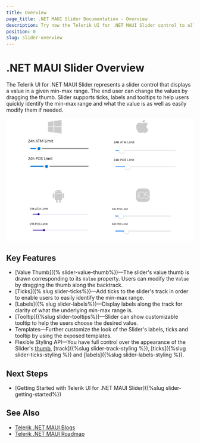 ```yaml
---
title: Overview
page_title: .NET MAUI Slider Documentation - Overview
description: Try now the Telerik UI for .NET MAUI Slider control to allows users to select a value from a defined range. Slider supports fully customizable ticks, labels and tooltip.
position: 0
slug: slider-overview
---
```


# .NET MAUI Slider Overview

 The Telerik UI for .NET MAUI Slider represents a slider control that displays a value in a given min-max range. The end user can change the values by dragging the thumb. Slider supports ticks, labels and tooltips to help users quickly identify the min-max range and what the value is as well as easily modify them if needed. 

![.NET MAUI Slider Overview](images/slider-overview.png)

## Key Features

* [Value Thumb]({% slider-value-thumb%})&mdash;The slider's value thumb is drawn corresponding to its `Value` property. Users can modify the `Value` by dragging the thumb along the backtrack.
* [Ticks]({% slug slider-ticks%})&mdash;Add ticks to the slider's track in order to enable users to easily identify the min-max range.
* [Labels]({% slug slider-labels%})&mdash;Display labels along the track for clarity of what the underlying min-max range is.
* [Tooltip]({%slug slider-tooltips%})&mdash;Slider can show customizable tooltip to help the users choose the desired value.
* Templates&mdash;Further customize the look of the Slider's labels, ticks and tooltip by using the exposed templates.
* Flexible Styling API&mdash;You have full control over the appearance of the Slider's [thumb](), [track]({%slug slider-track-styling %}), [ticks]({%slug slider-ticks-styling %}) and [labels]({%slug slider-labels-styling %}).

## Next Steps

- [Getting Started with Telerik UI for .NET MAUI Slider]({%slug slider-getting-started%})

## See Also

- [Telerik .NET MAUI Blogs](https://www.telerik.com/forums/maui?tagId=2058)
- [Telerik .NET MAUI Roadmap](https://www.telerik.com/support/whats-new/maui-ui/roadmap)